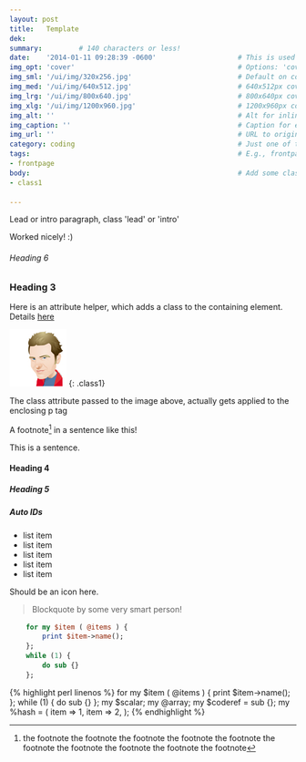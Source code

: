 ```yaml
---
layout: post
title:   Template
dek:     
summary:         # 140 characters or less!
date:    '2014-01-11 09:28:39 -0600'                    # This is used in place of the filename
img_opt: 'cover'                                        # Options: 'cover' or 'inlne' or 'none'
img_sml: '/ui/img/320x256.jpg'                          # Default on cover or inline
img_med: '/ui/img/640x512.jpg'                          # 640x512px cover, inline
img_lrg: '/ui/img/800x640.jpg'                          # 800x640px cover, inline
img_xlg: '/ui/img/1200x960.jpg'                         # 1200x960px cover only
img_alt: ''                                             # Alt for inline
img_caption: ''                                         # Caption for either
img_url: ''                                             # URL to original image
category: coding                                        # Just one of the 4xCs
tags:                                                   # E.g., frontpage
- frontpage
body:                                                   # Add some class
- class1

---
```


<p class="lead">
Lead or intro paragraph, class 'lead' or 'intro'
</p>

Worked nicely! :)

###### Heading 6

### Heading 3

Here is an attribute helper, which adds a class to the containing element. Details [here](http://kramdown.gettalong.org/syntax.html#inline-attribute-lists)

![My helpful screenshot](/ui/img/phillipadsmith-100x100.jpg)
{: .class1}

The class attribute passed to the image above, actually gets applied to the enclosing p tag

A footnote[^tag] in a sentence like this!

This is a sentence.


#### Heading 4

##### Heading 5

##### Auto IDs


* list item
* list item
* list item
* list item
* list item


<i class="glyphicon glyphicon-adjust"></i> Should be an icon here.

> Blockquote by some very smart person!


~~~ perl
    for my $item ( @items ) {
        print $item->name();
    };
    while (1) {
        do sub {}
    };
~~~

{% highlight perl linenos %}
    for my $item ( @items ) {
        print $item->name();
    };
    while (1) {
        do sub {}
    };
    my $scalar;
    my @array;
    my $coderef = sub {};
    my %hash = (
        item => 1,
        item => 2,
    );
{% endhighlight %}

[^tag]: the footnote the footnote  the footnote the footnote  the footnote the footnote  the footnote the footnote  the footnote the footnote 

